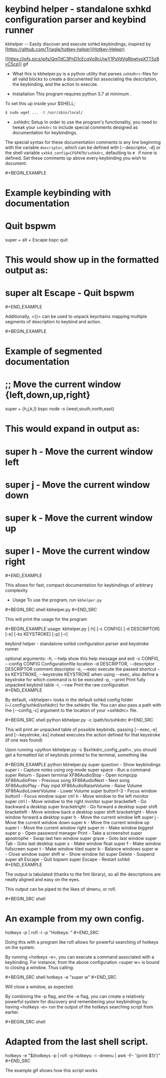 # keybind helper - standalone sxhkd configuration parser and keybind runner

kbhelper -- Easily discover and execute sxhkd keybindings, inspired by [https://github.com/Triagle/hotkey-helper](Hotkey-Helper)

[[https://ipfs.pics/ipfs/QmTdC3PnD1cEcqVo9cUjwY1PsYdVgRbwtypXTT5z8vC5cp]] gif

* What this is
kbhelper.py is a python utility that parses `sxhkdhrc`-files for all valid blocks to create a documented list 
associating the description, the keybinding, and the action to execute.

* Installation
This program requires python 3.7 at minimum .

To set this up inside your $SHELL;

```sh
$ sudo wget ... -O /usr/sbin/local/
```

* .sxhkdrc Setup
In order to use the program's functionality, you need to tweak your
`sxhkdrc` to include special comments designed as documentation for
keybindings.

The special syntax for these documentation comments is any line
beginning with the variable `descriptor`, which can be defined with [--descriptor, -d] or the shell variable `sxhkd_config=CFGPATH/sxhkdrc`, defaulting to `# ` if none is defined. Set these comments up above every keybinding
you wish to document.

#+BEGIN_EXAMPLE
# Example keybinding with documentation
# Quit bspwm
super + alt + Escape
    bspc quit
# This would show up in the formatted output as:
# super alt Escape - Quit bspwm
#+END_EXAMPLE

Additionally, ={}= can be used to unpack keychains mapping multiple segments
of description to keybind and action.

#+BEGIN_EXAMPLE
# Example of segmented documentation
# ;; Move the current window {left,down,up,right}
super + {h,j,k,l}
  bspc node -s {west,south,north,east}
# This would expand in output as:
# super h                  - Move the current window left
# super j                  - Move the current window down
# super k                  - Move the current window up
# super l                  - Move the current window right
#+END_EXAMPLE

This allows for fast, compact documentation for keybindings of
arbitrary complexity.
* Usage
To use the program, run `kbhelper.py`

#+BEGIN_SRC shell
kbhelper.py
#+END_SRC

This will print the usage for the program

#+BEGIN_EXAMPLE
usage: kbhelper.py [-h] [-c CONFIG] [-d DESCRIPTOR] [-e] [-ks KEYSTROKE] [-p]
                   [-r]

keybind helper - standalone sxhkd configuration parser and keystroke runner

optional arguments:
  -h, --help            show this help message and exit
  -c CONFIG, --config CONFIG
                        Configurationfile location
  -d DESCRIPTOR, --descriptor DESCRIPTOR
                        comment descriptor
  -e, --exec            execute the passed shortcut
  -ks KEYSTROKE, --keystroke KEYSTROKE
                        when using --exec, also define a keystroke for which
                        command is to be executed
  -p, --print           Print fully unpacked keybind table
  -r, --raw             Print the raw configuration
#+END_EXAMPLE

By default, =kbhelper= looks in the default sxhkd config folder
(~/.config/sxhkd/sxhkdrc) for the sxhkdrc file. You can also pass a path with the [--config,-c] argument to the location of your =sxhkdrc=
file.

#+BEGIN_SRC shell
python kbhelper.py -c /path/to/sxhkdrc
#+END_SRC

This will print an unpacked table of possible keybinds. passing [--exec,-e] and [--keystroke,-ks] instead executes the action defined for that keystroke (if one was found)

Upon running =python kbhelper.py -c $sxhkdrc_config_path=, you should get a formatted list of keybinds printed to 
the terminal, something like

#+BEGIN_EXAMPLE
python kbhelper.py
super question           - Show keybindings
super i                  - Capture notes using org-mode
super space              - Run a command
super Return             - Spawn terminal
XF86AudioStop            - Open ncmpcpp
XF86AudioPrev            - Previous song
XF86AudioNext            - Next song
XF86AudioPlay            - Play mpd
XF86AudioRaiseVolume     - Raise Volume
XF86AudioLowerVolume     - Lower Volume
super button1-3          - Focus window
button1                  - Focus window
super ctrl h             - Move window to the left monitor
super ctrl l             - Move window to the right monitor
super bracketleft        - Go backward a desktop
super bracketright       - Go forward a desktop
super shift bracketleft  - Move window back a desktop
super shift bracketright - Move window forward a desktop
super h                  - Move the current window left
super j                  - Move the current window down
super k                  - Move the current window up
super l                  - Move the current window right
super m                  - Make window biggest
super p                  - Open password manager
Print                    - Take a screenshot
super apostrophe         - Swap last two window
super grave              - Goto last window
super Tab                - Goto last desktop
super s                  - Make window float
super f                  - Make window fullscreen
super t                  - Make window tiled
super b                  - Balance windows
super w                  - Close window
super shift w            - Show window list
super Delete             - Suspend
super alt Escape         - Quit bspwm
super Escape             - Restart sxhkd
#+END_EXAMPLE

The output is tabulated (thanks to the fmt library), so all the
descriptions are neatly aligned and easy on the eyes.

This output can be piped to the likes of dmenu, or rofi.

#+BEGIN_SRC shell
# An example from my own config.
hotkeys -p | rofi -i -p "Hotkeys: "
#+END_SRC

Doing this with a program like rofi allows for powerful searching of
hotkeys on the system.

By running =hotkeys -e=, you can execute a command associated with a
keybinding. For instance, from the above configuration =super w= is
bound to closing a window. 
Thus calling:

#+BEGIN_SRC shell
hotkeys -e "super w"
#+END_SRC

Will close a window, as expected.

By combining the -p flag, and the -e flag, you can create a relatively
powerful system for discovery and remembering your keybindings by
having =hotkeys -e= run the output of the hotkeys searching script from
earlier.

#+BEGIN_SRC shell
# Adapted from the last shell script.
hotkeys -e "$(hotkeys -p | rofi -p Hotkeys: -i -dmenu | awk -F- '{print $1}')"
#+END_SRC

The example gif shows how this script works

